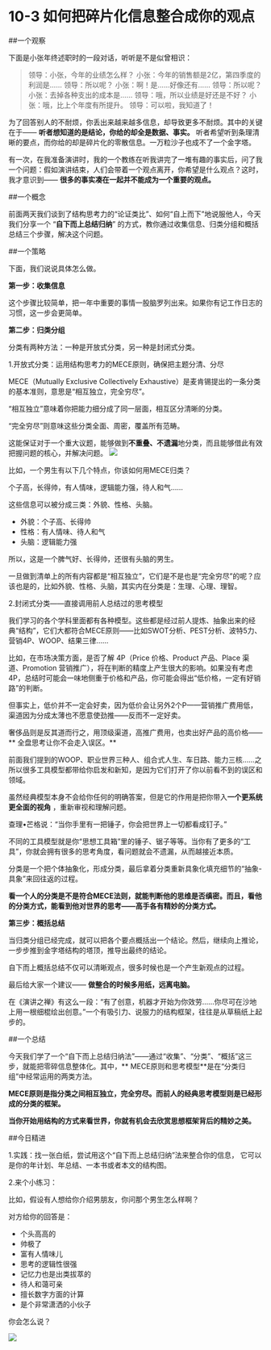 # 10-3 如何把碎片化信息整合成你的观点


##一个观察

下面是小张年终述职时的一段对话，听听是不是似曾相识：

>领导：小张，今年的业绩怎么样？
小张：今年的销售额是2亿，第四季度的利润是……
领导：所以呢？
小张：啊！是……好像还有……
领导：所以呢？
小张：去掉各种支出的成本是……
领导：哦，所以业绩是好还是不好？
小张：哦，比上个年度有所提升。
领导：可以啦，我知道了！


为了回答别人的不耐烦，你丢出来越来越多信息，却导致更多不耐烦。其中的关键在于—— **听者想知道的是结论，你给的却全是数据、事实。** 听者希望听到条理清晰的要点，而你给的却是碎片化的零散信息。一万粒沙子也成不了一个金字塔。

有一次，在我准备演讲时，我的一个教练在听我讲完了一堆有趣的事实后，问了我一个问题：假如演讲结束，人们会带着一个观点离开，你希望是什么观点？这时，我才意识到—— **很多的事实凑在一起并不能成为一个重要的观点。**

##一个概念

前面两天我们谈到了结构思考力的“论证类比”、如何“自上而下”地说服他人，今天我们分享一个 “**自下而上总结归纳**” 的方式，教你通过收集信息、归类分组和概括总结三个步骤，解决这个问题。

##一个策略

下面，我们说说具体怎么做。

**第一步：收集信息**

这个步骤比较简单，把一年中重要的事情一股脑罗列出来。如果你有记工作日志的习惯，这一步会更简单。

**第二步：归类分组**

分类有两种方法：一种是开放式分类，另一种是封闭式分类。

1.开放式分类：运用结构思考力的MECE原则，确保把主题分清、分尽

MECE（Mutually Exclusive Collectively Exhaustive）是麦肯锡提出的一条分类的基本准则，意思是“相互独立，完全穷尽”。

“相互独立”意味着你把能力细分成了同一层面，相互区分清晰的分类。

“完全穷尽”则意味这些分类全面、周密，覆盖所有范畴。

这能保证对于一个重大议题，能够做到**不重叠、不遗漏**地分类，而且能够借此有效把握问题的核心，并解决问题。
![](./_image/img_1505.jpg)


比如，一个男生有以下几个特点，你该如何用MECE归类？

个子高，长得帅，有人情味，逻辑能力强，待人和气……

这些信息可以被分成三类：外貌、性格、头脑。
- 外貌：个子高、长得帅
- 性格：有人情味、待人和气
- 头脑：逻辑能力强

所以，这是一个脾气好、长得帅，还很有头脑的男生。

一旦做到清单上的所有内容都是“相互独立”，它们是不是也是“完全穷尽”的呢？应该也是的，比如外貌、性格、头脑，其实内在分类是：生理、心理、理智。

2.封闭式分类——直接调用前人总结过的思考模型

我们学习的各个学科里面都有各种模型。这些都是经过前人提炼、抽象出来的经典“结构”，它们大都符合MECE原则——比如SWOT分析、PEST分析、波特5力、营销4P、WOOP、结果三律……

比如，在市场决策方面，是否了解 4P（Price 价格、Product 产品、Place 渠道、Promotion 营销推广），将在判断的精度上产生很大的影响。如果没有考虑 4P，总结时可能会一味地侧重于价格和产品，你可能会得出“低价格，一定有好销路”的判断。

但事实上，低价并不一定会好卖，因为低价会让另外2个P——营销推广费用低，渠道因为分成太薄也不愿意使劲推——反而不一定好卖。

奢侈品则是反其道而行之，用顶级渠道，高推广费用，也卖出好产品的高价格——** 全盘思考让你不会走入误区。**

前面我们提到的WOOP、职业世界三种人、组合式人生、车日路、能力三核……之所以很多工具模型都带给你启发和新知，是因为它们打开了你以前看不到的误区和领域。

虽然经典模型本身不会给你任何的明确答案，但是它的作用是把你带入**一个更系统更全面的视角** ，重新审视和理解问题。

查理•芒格说：“当你手里有一把锤子，你会把世界上一切都看成钉子。”

不同的工具模型就是你“思想工具箱”里的锤子、锯子等等。当你有了更多的“工具”，你就会拥有很多的思考角度，看问题就会不遗漏，从而越接近本质。

分类是一个把个体抽象化，形成分类，最后拿着分类重新具象化填充细节的“抽象-具象”来回往返的过程。

**看一个人的分类是不是符合MECE法则，就能判断他的思维是否缜密。而且，看他的分类方式，能看到他对世界的思考——高手各有精妙的分类方式。**

**第三步：概括总结**

当归类分组已经完成，就可以把各个要点概括出一个结论。然后，继续向上推论，一步步推到金字塔结构的塔顶，推导出最终的结论。

自下而上概括总结不仅可以清晰观点，很多时候也是一个产生新观点的过程。

最后给大家一个建议—— **做整合的时候多用纸，远离电脑。**

在《演讲之禅》有这么一段：“有了创意，机器才开始为你效劳……你尽可在沙地上用一根细棍绘出创意。”一个有吸引力、说服力的结构框架，往往是从草稿纸上起步的。

##一个总结

今天我们学了一个“自下而上总结归纳法”——通过“收集”、“分类”、“概括”这三步，就能把零碎信息整体化。其中，** MECE原则和思考模型**是在“分类归组”中经常运用的两类方法。

**MECE原则是指分类之间相互独立，完全穷尽。而前人的经典思考模型则是已经形成的分类的框架。**

**当你开始用结构的方式来看世界，你就有机会去欣赏思想框架背后的精妙之美。**

##今日精进

1.实践：找一张白纸，尝试用这个“自下而上总结归纳”法来整合你的信息， 它可以是你的年计划、年总结、一本书或者本文的结构图。

2.来个小练习：

比如，假设有人想给你介绍男朋友，你问那个男生怎么样啊？

对方给你的回答是：
- 个头高高的
- 帅极了
- 富有人情味儿
- 思考的逻辑性很强
- 记忆力也是出类拔萃的
- 待人和蔼可亲
- 擅长数字方面的计算
- 是个非常潇洒的小伙子

你会怎么说？

![](./_image/img_1506.jpg)
